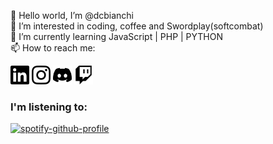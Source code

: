 👋 Hello world, I’m @dcbianchi<br>
👀 I’m interested in coding, coffee and Swordplay(softcombat)<br>
🌱 I’m currently learning JavaScript | PHP | PYTHON <br>
📫 How to reach me: 

  <p align="left">
    <a href="https://www.linkedin.com/in/dcbianchi/" target="blank"><img aling="center" src="https://github.com/dcbianchi/dcbianchi/blob/main/img/linkedin.svg" title="linkedin" alt="" height="30" /></a>
   <a href="https://www.instagram.com/dc_bianchi/"><img aling="center" src="https://github.com/dcbianchi/dcbianchi/blob/main/img/instagram.svg" title="instagram" alt="" height="30" /></a>
   <a href= "https://discordapp.com/users/Dcbianchi#5765"><img aling="center" src="https://github.com/dcbianchi/dcbianchi/blob/main/img/discord.svg" title="discord" alt="" height="30" /></a>
   <a href= ""><img aling="center" src="https://github.com/dcbianchi/dcbianchi/blob/main/img/twitch.svg" title="twitch" alt="" height="30" /></a>

 
  </p>

### I'm listening to:
[![spotify-github-profile](https://spotify-github-profile.kittinanx.com/api/view?uid=dcbianchi15&cover_image=true&theme=natemoo-re&show_offline=false&background_color=000000&interchange=true&bar_color=000000&bar_color_cover=true)](https://github.com/kittinan/spotify-github-profile)
